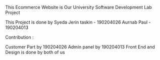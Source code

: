 This Ecommerce Website is Our University Software Development Lab Project

This Project is done by 
Syeda Jerin taskin - 190204026
Aurnab Paul - 190204013

Contribution : 

Customer Part by 190204026
Admin panel by 190204013
Front End and Design is done by both of us
